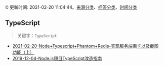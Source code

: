 :alarm_clock: 更新时间: 2021-02-20 11:04:44。[来源分类](../README.md)、[标签分类](../TAGS.md)、[时间分类](../TIMELINE.md)

## TypeScript


> 关键字：`TypeScript`



- [2021-02-20-Node+Typescript+Phantom+Redis-实现服务端画卡以及截图功能（上）](https://juejin.im/post/6931278989642170376) 
- [2019-12-04-Node.js项目TypeScript改造指南](https://juejin.im/post/5de4867f51882573135415dd) 